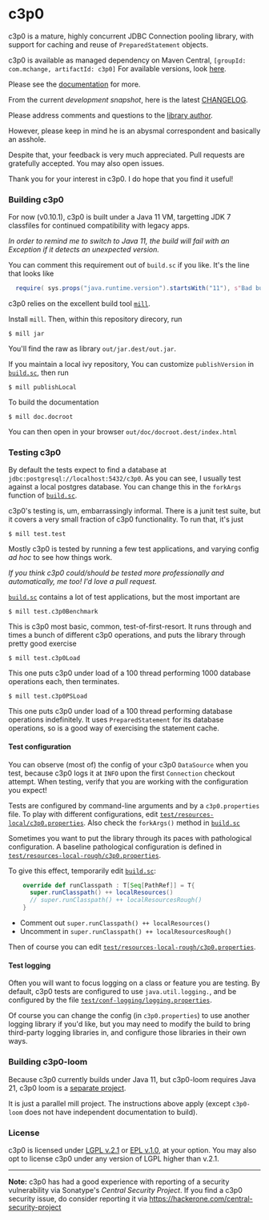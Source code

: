 # c3p0

c3p0 is a mature, highly concurrent JDBC Connection pooling library, with
support for caching and reuse of `PreparedStatement` objects.

c3p0 is available as managed dependency on Maven Central,
<code>[groupId: com.mchange, artifactId: c3p0]</code> For available versions, look [here](https://oss.sonatype.org/content/repositories/releases/com/mchange/c3p0/).

Please see the [documentation](http://www.mchange.com/projects/c3p0/) for more.

From the current *development snapshot*, here is the latest [CHANGELOG](CHANGELOG).

Please address comments and questions to the [library author](mailto:swaldman@mchange.com).

However, please keep in mind he is an abysmal correspondent and basically an asshole. 

Despite that, your feedback is very much appreciated. Pull requests are gratefully accepted. You may also open issues.

Thank you for your interest in c3p0. I do hope that you find it useful!

### Building c3p0

For now (v0.10.1), c3p0 is built under a Java 11 VM, targetting JDK 7 classfiles for continued compatibility with legacy apps.

_In order to remind me to switch to Java 11, the build will fail with an Exception if it detects an unexpected version._

You can comment this requirement out of `build.sc` if you like. It's the line that looks like

```scala
  require( sys.props("java.runtime.version").startsWith("11"), s"Bad build JVM: ${sys.props("java.runtime.version")} -- We currently expect to build under Java 11. (We generate Java $JvmCompatVersion compatible source files.)" )
```

c3p0 relies on the excellent build tool [`mill`](https://mill-build.com/).

Install `mill`. Then, within this repository direcory, run

```plaintext
$ mill jar
```

You'll find the raw as library `out/jar.dest/out.jar`.

If you maintain a local ivy repository, You can customize `publishVersion` in [`build.sc`](build.sc), then run

```plaintext
$ mill publishLocal
```

To build the documentation

```plaintext
$ mill doc.docroot
```

You can then open in your browser `out/doc/docroot.dest/index.html`

### Testing c3p0

By default the tests expect to find a database at `jdbc:postgresql://localhost:5432/c3p0`.
As you can see, I usually test against a local postgres database. You can change this in 
the `forkArgs` function of [`build.sc`](build.sc).

c3p0's testing is, um, embarrassingly informal. There is a junit test suite, but it covers a
very small fraction of c3p0 functionality. To run that, it's just

```plaintext
$ mill test.test
```

Mostly c3p0 is tested by running a few test applications, and varying config _ad hoc_ to see how things work.

_If you think c3p0 could/should be tested more professionally and automatically, me too! I'd love a pull request._

[`build.sc`](build.sc) contains a lot of test applications, but the most important are

```plaintext
$ mill test.c3p0Benchmark
```

This is c3p0 most basic, common, test-of-first-resort.
It runs through and times a bunch of different c3p0 operations, and puts the library through pretty good exercise

```plaintext
$ mill test.c3p0Load
```

This one puts c3p0 under load of a 100 thread performing 1000 database operations each,
then terminates.

```plaintext
$ mill test.c3p0PSLoad
```

This one puts c3p0 under load of a 100 thread performing database operations indefinitely.
It uses `PreparedStatement` for its database operations, so is a good way of exercising the
statement cache.

#### Test configuration

You can observe (most of) the config of your c3p0 `DataSource` when you test, because c3p0 logs it at `INFO`
upon the first `Connection` checkout attempt. When testing, verify that you are working with the configuration
you expect!

Tests are configured by command-line arguments and by a `c3p0.properties` file.
To play with different configurations, edit [`test/resources-local/c3p0.properties`](test/resources-local/c3p0.properties).
Also check the `forkArgs()` method in [`build.sc`](build.sc)

Sometimes you want to put the library through its paces with pathological configuration.
A baseline pathological configuration is defined in [`test/resources-local-rough/c3p0.properties`](test/resources-local-rough/c3p0.properties).

To give this effect, temporarily edit [`build.sc`](build.sc):

```scala
    override def runClasspath : T[Seq[PathRef]] = T{
      super.runClasspath() ++ localResources()
      // super.runClasspath() ++ localResourcesRough()
    }
```

* Comment out `super.runClasspath() ++ localResources()`
* Uncomment in `super.runClasspath() ++ localResourcesRough()`

Then of course you can edit [`test/resources-local-rough/c3p0.properties`](test/resources-local-rough/c3p0.properties).

#### Test logging

Often you will want to focus logging on a class or feature you are testing. By default, c3p0 tests
are configured to use `java.util.logging.`, and be configured by the file [`test/conf-logging/logging.properties`](test/conf-logging/logging.properties).

Of course you can change the config (in `c3p0.properties`) to use another logging library if you'd like,
but you may need to modify the build to bring third-party logging libraries in, and configure those libraries
in their own ways.

### Building c3p0-loom

Because c3p0 currently builds under Java 11, but c3p0-loom requires Java 21, c3p0 loom is a
[separate project](https://github.com/swaldman/c3p0-loom). 

It is just a parallel mill project.
The instructions above apply (except `c3p0-loom` does not have independent documentation to build).

### License

c3p0 is licensed under [LGPL v.2.1](LICENSE-LGPL) or [EPL v.1.0](LICENSE-EPL), at your option. You may also
opt to license c3p0 under any version of LGPL higher than v.2.1.

---

**Note:** c3p0 has had a good experience with reporting of a security vulnerability via Sonatype's _Central Security Project_.
If you find a c3p0 security issue, do consider reporting it via https://hackerone.com/central-security-project





